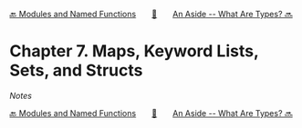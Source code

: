 [🔙 Modules and Named Functions][previous-chapter]&nbsp;&nbsp;&nbsp;&nbsp;&nbsp;&nbsp;&nbsp;[🏡][readme]&nbsp;&nbsp;&nbsp;&nbsp;&nbsp;&nbsp;&nbsp;[An Aside -- What Are Types? 🔜][upcoming-chapter]

# Chapter 7. Maps, Keyword Lists, Sets, and Structs

_Notes_

[🔙 Modules and Named Functions][previous-chapter]&nbsp;&nbsp;&nbsp;&nbsp;&nbsp;&nbsp;&nbsp;[🏡][readme]&nbsp;&nbsp;&nbsp;&nbsp;&nbsp;&nbsp;&nbsp;[An Aside -- What Are Types? 🔜][upcoming-chapter]

[readme]: README.md
[previous-chapter]: ch06-modules-and-named-functions.md
[upcoming-chapter]: ch08-an-aside-what-are-types.md